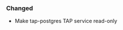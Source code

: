 <!-- Delete the sections that don't apply -->

### Changed

- Make tap-postgres TAP service read-only
